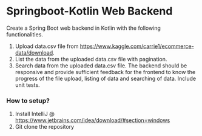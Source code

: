 # Springboot-Kotlin Web Backend

Create a Spring Boot web backend in Kotlin with the following functionalities.
1. Upload data.csv file from
   https://www.kaggle.com/carrie1/ecommerce-data/download.
2. List the data from the uploaded data.csv file with pagination.
3. Search data from the uploaded data.csv file.
   The backend should be responsive and provide sufficient feedback for the frontend to
   know the progress of the file upload, listing of data and searching of data.
   Include unit tests.

### How to setup?

1. Install IntelliJ @ https://www.jetbrains.com/idea/download/#section=windows
2. Git clone the repository  